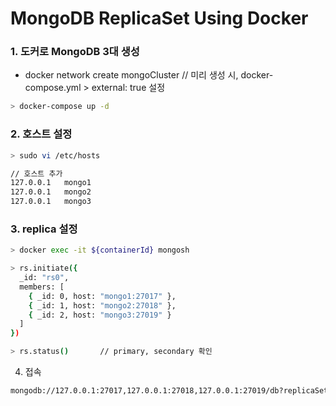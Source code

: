 # MongoDB ReplicaSet Using Docker



### 1. 도커로 MongoDB 3대 생성
- docker network create mongoCluster        // 미리 생성 시, docker-compose.yml >  external: true 설정
```bash
> docker-compose up -d
```

### 2. 호스트 설정
```bash
> sudo vi /etc/hosts

// 호스트 추가
127.0.0.1   mongo1
127.0.0.1   mongo2
127.0.0.1   mongo3
```

### 3. replica 설정

```bash
> docker exec -it ${containerId} mongosh

> rs.initiate({
  _id: "rs0",
  members: [
    { _id: 0, host: "mongo1:27017" },
    { _id: 1, host: "mongo2:27018" },
    { _id: 2, host: "mongo3:27019" }
  ]
})

> rs.status()       // primary, secondary 확인
```

4. 접속
```bash
mongodb://127.0.0.1:27017,127.0.0.1:27018,127.0.0.1:27019/db?replicaSet=rs0
```

